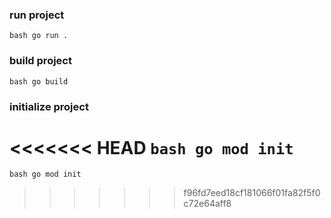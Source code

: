 ### run project 
```bash go run . ```

### build project
```bash go build ```

### initialize project
<<<<<<< HEAD
```bash go mod init ```
=======
```bash go mod init ```
>>>>>>> f96fd7eed18cf181066f01fa82f5f0c72e64aff8
